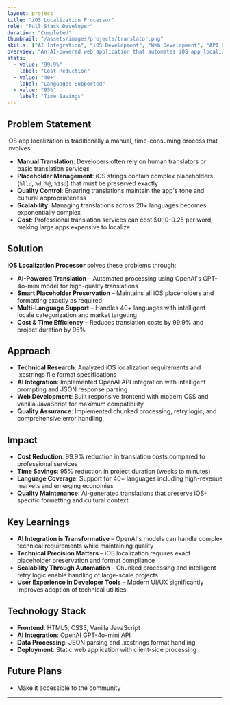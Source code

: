 ```yaml
---
layout: project
title: "iOS Localization Processor"
role: "Full Stack Developer"
duration: "Completed"
thumbnail: "/assets/images/projects/translator.png"
skills: ["AI Integration", "iOS Development", "Web Development", "API Design", "Localization", "OpenAI GPT-4"]
overview: "An AI-powered web application that automates iOS app localization using OpenAI's GPT-4o-mini model. Processes .xcstrings files to translate app interfaces into 40+ languages while preserving iOS placeholders and maintaining translation quality. Reduces localization costs by 99.9% and time by 95% compared to traditional services."
stats:
  - value: "99.9%"
    label: "Cost Reduction"
  - value: "40+"
    label: "Languages Supported"
  - value: "95%"
    label: "Time Savings"
---
```


## Problem Statement
iOS app localization is traditionally a manual, time-consuming process that involves:
- **Manual Translation**: Developers often rely on human translators or basic translation services
- **Placeholder Management**: iOS strings contain complex placeholders (`%lld`, `%d`, `%@`, `%1$d`) that must be preserved exactly
- **Quality Control**: Ensuring translations maintain the app's tone and cultural appropriateness
- **Scalability**: Managing translations across 20+ languages becomes exponentially complex
- **Cost**: Professional translation services can cost $0.10-0.25 per word, making large apps expensive to localize

## Solution
**iOS Localization Processor** solves these problems through:
- **AI-Powered Translation** – Automated processing using OpenAI's GPT-4o-mini model for high-quality translations
- **Smart Placeholder Preservation** – Maintains all iOS placeholders and formatting exactly as required
- **Multi-Language Support** – Handles 40+ languages with intelligent locale categorization and market targeting
- **Cost & Time Efficiency** – Reduces translation costs by 99.9% and project duration by 95%

## Approach
- **Technical Research**: Analyzed iOS localization requirements and .xcstrings file format specifications
- **AI Integration**: Implemented OpenAI API integration with intelligent prompting and JSON response parsing
- **Web Development**: Built responsive frontend with modern CSS and vanilla JavaScript for maximum compatibility
- **Quality Assurance**: Implemented chunked processing, retry logic, and comprehensive error handling

## Impact
- **Cost Reduction**: 99.9% reduction in translation costs compared to professional services
- **Time Savings**: 95% reduction in project duration (weeks to minutes)
- **Language Coverage**: Support for 40+ languages including high-revenue markets and emerging economies
- **Quality Maintenance**: AI-generated translations that preserve iOS-specific formatting and cultural context

## Key Learnings
- **AI Integration is Transformative** – OpenAI's models can handle complex technical requirements while maintaining quality
- **Technical Precision Matters** – iOS localization requires exact placeholder preservation and format compliance
- **Scalability Through Automation** – Chunked processing and intelligent retry logic enable handling of large-scale projects
- **User Experience in Developer Tools** – Modern UI/UX significantly improves adoption of technical utilities

## Technology Stack
- **Frontend**: HTML5, CSS3, Vanilla JavaScript
- **AI Integration**: OpenAI GPT-4o-mini API
- **Data Processing**: JSON parsing and .xcstrings format handling
- **Deployment**: Static web application with client-side processing

## Future Plans
- Make it accessible to the community

---

